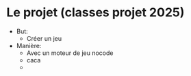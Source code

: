# Le projet (classes projet 2025)

- But:
  * Créer un jeu
- Manière:
  * Avec un moteur de jeu nocode
  * caca
  * 
